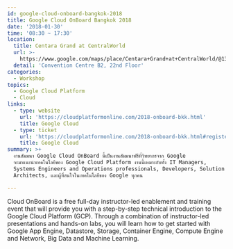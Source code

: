 ```yaml
---
id: google-cloud-onboard-bangkok-2018
title: Google Cloud OnBoard Bangkok 2018
date: '2018-01-30'
time: '08:30 ~ 17:30'
location:
  title: Centara Grand at CentralWorld
  url: >-
    https://www.google.com/maps/place/Centara+Grand+at+CentralWorld/@13.7477222,100.5365583,17z/data=!3m1!4b1!4m5!3m4!1s0x30e2992f7809567f:0xccc050cff0e7d234!8m2!3d13.747717!4d100.538747
  detail: 'Convention Centre B2, 22nd Floor'
categories:
  - Workshop
topics:
  - Google Cloud Platform
  - Cloud
links:
  - type: website
    url: 'https://cloudplatformonline.com/2018-onboard-bkk.html'
    title: Google Cloud
  - type: ticket
    url: 'https://cloudplatformonline.com/2018-onboard-bkk.html#register'
    title: Google Cloud
summary: >+
  งานสัมมนา Google Cloud OnBoard นี้เป็นงานสัมมนาฟรีที่วิทยากรจาก Google
  จะมาแนะนำเทคโนโลยีของ Google Cloud Platform งานนี้เหมาะกับทั้ง IT Managers,
  Systems Engineers and Operations professionals, Developers, Solution
  Architects, และผู้ที่สนใจในเทคโนโลยีของ Google ทุกคน

---
```

Cloud OnBoard is a free full-day instructor-led enablement and training event that will provide you with a step-by-step technical introduction to the Google Cloud Platform (GCP). Through a combination of instructor-led presentations and hands-on labs, you will learn how to get started with Google App Engine, Datastore, Storage, Container Engine, Compute Engine and Network, Big Data and Machine Learning.
